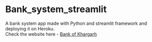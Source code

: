 # Bank_system_streamlit
A bank system app made with Python and streamlit framework and deploying it on Heroku.<br>
Check the website here - [Bank of Khargarh](https://bank-of-khargarh.herokuapp.com/)
